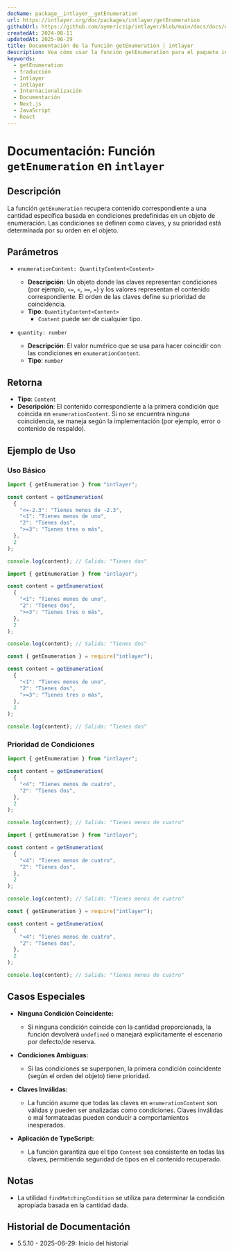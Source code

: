 ```yaml
---
docName: package__intlayer__getEnumeration
url: https://intlayer.org/doc/packages/intlayer/getEnumeration
githubUrl: https://github.com/aymericzip/intlayer/blob/main/docs/docs/es/packages/intlayer/getEnumeration.md
createdAt: 2024-08-11
updatedAt: 2025-06-29
title: Documentación de la función getEnumeration | intlayer
description: Vea cómo usar la función getEnumeration para el paquete intlayer
keywords:
  - getEnumeration
  - traducción
  - Intlayer
  - intlayer
  - Internacionalización
  - Documentación
  - Next.js
  - JavaScript
  - React
---
```


# Documentación: Función `getEnumeration` en `intlayer`

## Descripción

La función `getEnumeration` recupera contenido correspondiente a una cantidad específica basada en condiciones predefinidas en un objeto de enumeración. Las condiciones se definen como claves, y su prioridad está determinada por su orden en el objeto.

## Parámetros

- `enumerationContent: QuantityContent<Content>`

  - **Descripción**: Un objeto donde las claves representan condiciones (por ejemplo, `<=`, `<`, `>=`, `=`) y los valores representan el contenido correspondiente. El orden de las claves define su prioridad de coincidencia.
  - **Tipo**: `QuantityContent<Content>`
    - `Content` puede ser de cualquier tipo.

- `quantity: number`

  - **Descripción**: El valor numérico que se usa para hacer coincidir con las condiciones en `enumerationContent`.
  - **Tipo**: `number`

## Retorna

- **Tipo**: `Content`
- **Descripción**: El contenido correspondiente a la primera condición que coincida en `enumerationContent`. Si no se encuentra ninguna coincidencia, se maneja según la implementación (por ejemplo, error o contenido de respaldo).

## Ejemplo de Uso

### Uso Básico

```typescript codeFormat="typescript"
import { getEnumeration } from "intlayer";

const content = getEnumeration(
  {
    "<=-2.3": "Tienes menos de -2.3",
    "<1": "Tienes menos de uno",
    "2": "Tienes dos",
    ">=3": "Tienes tres o más",
  },
  2
);

console.log(content); // Salida: "Tienes dos"
```

```javascript codeFormat="esm"
import { getEnumeration } from "intlayer";

const content = getEnumeration(
  {
    "<1": "Tienes menos de uno",
    "2": "Tienes dos",
    ">=3": "Tienes tres o más",
  },
  2
);

console.log(content); // Salida: "Tienes dos"
```

```javascript codeFormat="commonjs"
const { getEnumeration } = require("intlayer");

const content = getEnumeration(
  {
    "<1": "Tienes menos de uno",
    "2": "Tienes dos",
    ">=3": "Tienes tres o más",
  },
  2
);

console.log(content); // Salida: "Tienes dos"
```

### Prioridad de Condiciones

```typescript codeFormat="typescript"
import { getEnumeration } from "intlayer";

const content = getEnumeration(
  {
    "<4": "Tienes menos de cuatro",
    "2": "Tienes dos",
  },
  2
);

console.log(content); // Salida: "Tienes menos de cuatro"
```

```javascript codeFormat="esm"
import { getEnumeration } from "intlayer";

const content = getEnumeration(
  {
    "<4": "Tienes menos de cuatro",
    "2": "Tienes dos",
  },
  2
);

console.log(content); // Salida: "Tienes menos de cuatro"
```

```javascript codeFormat="commonjs"
const { getEnumeration } = require("intlayer");

const content = getEnumeration(
  {
    "<4": "Tienes menos de cuatro",
    "2": "Tienes dos",
  },
  2
);

console.log(content); // Salida: "Tienes menos de cuatro"
```

## Casos Especiales

- **Ninguna Condición Coincidente:**

  - Si ninguna condición coincide con la cantidad proporcionada, la función devolverá `undefined` o manejará explícitamente el escenario por defecto/de reserva.

- **Condiciones Ambiguas:**

  - Si las condiciones se superponen, la primera condición coincidente (según el orden del objeto) tiene prioridad.

- **Claves Inválidas:**

  - La función asume que todas las claves en `enumerationContent` son válidas y pueden ser analizadas como condiciones. Claves inválidas o mal formateadas pueden conducir a comportamientos inesperados.

- **Aplicación de TypeScript:**
  - La función garantiza que el tipo `Content` sea consistente en todas las claves, permitiendo seguridad de tipos en el contenido recuperado.

## Notas

- La utilidad `findMatchingCondition` se utiliza para determinar la condición apropiada basada en la cantidad dada.

## Historial de Documentación

- 5.5.10 - 2025-06-29: Inicio del historial
